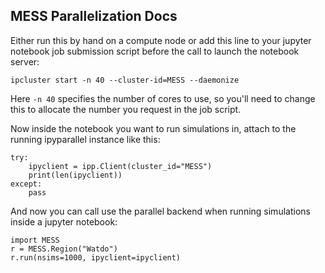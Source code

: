 ## MESS Parallelization Docs

Either run this by hand on a compute node or add this line
to your jupyter notebook job submission script before the call
to launch the notebook server:

```
ipcluster start -n 40 --cluster-id=MESS --daemonize
```
Here `-n 40` specifies the number of cores to use, so you'll need
to change this to allocate the number you request in the job script.


Now inside the notebook you want to run simulations in, attach
to the running ipyparallel instance like this:
```
try:
    ipyclient = ipp.Client(cluster_id="MESS")
    print(len(ipyclient))
except:
    pass
```

And now you can call use the parallel backend when running simulations
inside a jupyter notebook:

```
import MESS
r = MESS.Region("Watdo")
r.run(nsims=1000, ipyclient=ipyclient)
```
